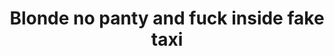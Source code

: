 ---
layout: post
title: Blonde no panty and fuck inside fake taxi
duration: '06:47'
view: 126
rate: 2
video: 'https://flashservice.xvideos.com/embedframe/27198067'
category:
 - busty
 - outdoor
tags: 
 - sucked
 - fucked
priority: 0.9
changefreq: daily
---